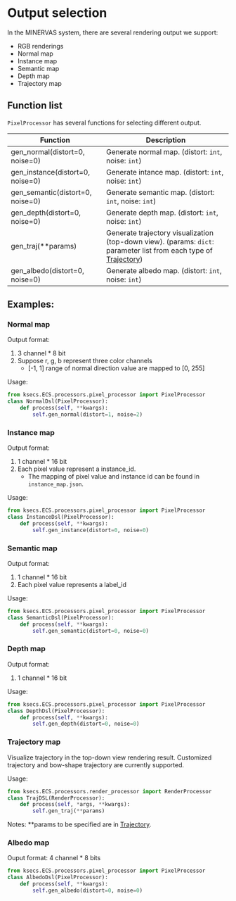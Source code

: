 # Output selection
In the MINERVAS system, there are several rendering output we support: 
* RGB renderings 
* Normal map 
* Instance map 
* Semantic map
* Depth map
* Trajectory map
<!-- * Image based operation like noise  -->
<!-- * distortion, structure visualization are also supported. -->

<!-- What is the default output if PixelProcessor is not specified?  -->

<!-- <span style="color:blue">*Comments:* Argument list and description of each funtion should be added.</span> -->

## Function list
`PixelProcessor` has several functions for selecting different output.

|Function|Description|
|---|---|
|gen_normal(distort=0, noise=0)|Generate normal map. (distort: `int`, noise: `int`)|
|gen_instance(distort=0, noise=0)|Generate intance map. (distort: `int`, noise: `int`) |
|gen_semantic(distort=0, noise=0)| Generate semantic map. (distort: `int`, noise: `int`)|
|gen_depth(distort=0, noise=0)|Generate depth map. (distort: `int`, noise: `int`)|
|gen_traj(**params)|Generate trajectory visualization (top-down view). (params: `dict`: parameter list from each type of [Trajectory](dsl/../../trajectory.md))|
|gen_albedo(distort=0, noise=0)|Generate albedo map. (distort: `int`, noise: `int`)|

<!-- <span style="color:blue">*Comments:* Differences between `RenderProcessor` and `PixelProcessor`.</span> -->
## Examples:
### Normal map

Output format:
1. 3 channel * 8 bit
2. Suppose r, g, b represent three color channels
   * [-1, 1] range of normal direction value are mapped to [0, 255]


Usage:

```python
from ksecs.ECS.processors.pixel_processor import PixelProcessor
class NormalDsl(PixelProcessor):
    def process(self, **kwargs):
        self.gen_normal(distort=1, noise=2)
```


### Instance map

Output format:
1. 1 channel * 16 bit
2. Each pixel value represent a instance_id.
    * The mapping of pixel value and instance id can be found in `instance_map.json`.

Usage:
```python
from ksecs.ECS.processors.pixel_processor import PixelProcessor
class InstanceDsl(PixelProcessor):
    def process(self, **kwargs):
        self.gen_instance(distort=0, noise=0)
```

<!-- Notes: -->
<!-- <span style="color:blue">*Comments:* TODO.</span> -->
<!-- 1. normal_threshold: -->
<!-- 2. merge_bias -->


### Semantic map

Output format:
1. 1 channel * 16 bit
2. Each pixel value represents a label_id

Usage:
```python
from ksecs.ECS.processors.pixel_processor import PixelProcessor
class SemanticDsl(PixelProcessor):
    def process(self, **kwargs):
        self.gen_semantic(distort=0, noise=0)
```

<!-- Notes: -->
<!-- <span style="color:blue">*Comments:* TODO.</span> -->
<!-- 1. normal_threshold: -->

### Depth map

Output format:
1. 1 channel * 16 bit

Usage:
```python
from ksecs.ECS.processors.pixel_processor import PixelProcessor
class DepthDsl(PixelProcessor):
    def process(self, **kwargs):
        self.gen_depth(distort=0, noise=0)
```

### Trajectory map
Visualize trajectory in the top-down view rendering result. Customized trajectory and bow-shape trajectory are currently supported.

Usage:
```python
from ksecs.ECS.processors.render_processor import RenderProcessor
class TrajDSL(RenderProcessor):
    def process(self, *args, **kwargs):
        self.gen_traj(**params)
```

Notes:
**params to be specified are in [Trajectory](./dsl/../../trajectory.md).
<!-- 1. type: int. Select trajectory type.
    * 0: (DEFINED) Customized trajectory
    * 1: (COVERAGE) Bow-shape trajectory
    * 2: (RANDOM) Random trajectory -->

<!-- <span style="color:blue">*Comments:* More parameters?.</span> -->

### Albedo map

Ouput format:
4 channel * 8 bits

```python
from ksecs.ECS.processors.pixel_processor import PixelProcessor
class AlbedoDsl(PixelProcessor):
    def process(self, **kwargs):
        self.gen_albedo(distort=0, noise=0)
```
